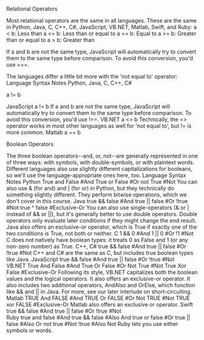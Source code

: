 Relational Operators

Most relational operators are the same in all languages. These are the same in Python, Java, C, C++, C#, JavaScript, VB.NET, Matlab, Swift, and Ruby:
    a < b: Less than
    a <= b: Less than or equal to
    a == b: Equal to
    a >= b: Greater than or equal to
    a > b: Greater than

If a and b are not the same type, JavaScript will automatically try to convert them to the same type before comparison. To avoid this conversion, you'd use ===.

The languages differ a little bit more with the 'not equal to' operator:
Language 	Syntax 	Notes
Python, Java, C, C++, C# 	

a != b 
	
JavaScript 	a != b  	If a and b are not the same type, JavaScript will automatically try to convert them to the same type before comparison. To avoid this conversion, you'd use !==.
VB.NET 	a <> b 	Technically, the <> operator works in most other languages as well for 'not equal to', but != is more common.
Matlab 	a ~= b 	

Boolean Operators

The three boolean operators--and, or, not--are generally represented in one of three ways: with symbols, with double-symbols, or with plaintext words. Different languages also use slightly different capitalizations for booleans, so we'll use the language-appropriate ones here, too.
Language 	Syntax 	Notes
Python 	True and False  #And
True or False   #Or
not True        #Not 	You can also use & (for and) and | (for or) in Python, but they technically do something slightly different. They perform bitwise operations, which we don't cover in this course.
Java 	true && false   #And
true || false   #Or
!true           #Not
true ^ false    #Exclusive-Or 	You can also use single-operators (& or | instead of && or ||), but it's generally better to use double operators. Double operators only evaluate later conditions if they might change the end result. Java also offers an exclusive-or operator, which is True if exactly one of the two conditions is True, not both or neither.
C 	1 && 0   #And
1 || 0   #Or
!1       #Not 	C does not natively have boolean types: it treats 0 as False and 1 (or any non-zero number) as True.
C++, C# 	true && false   #And
true || false   #Or
!true           #Not 	C++ and C# are the same as C, but includes true boolean types like Java.
JavaScript 	true && false   #And
true || false   #Or
!true           #Not 	
VB.NET 	True And False  #And
True Or False   #Or
Not True        #Not
True Xor False  #Exclusive-Or 	Following its style, VB.NET capitalizes both the boolean values and the logical operators. It also offers an exclusive-or operator. It also includes two additional operators, AndAlso and OrElse, which function like && and || in Java. For more, see our later interlude on short-circuiting.
Matlab 	TRUE And FALSE  #And
TRUE Or FALSE   #Or
Not TRUE        #Not
TRUE xor FALSE  #Exclusive-Or 	Matlab also offers an exclusive or operator.
Swift 	true && false   #And
true || false   #Or
!true           #Not 	
Ruby 	true and false  #And
true && false   #Also And
true or false   #Or
true || false   #Also Or
not true        #Not
!true           #Also Not 	Ruby lets you use either symbols or words.